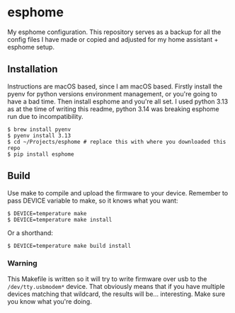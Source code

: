 # esphome

My esphome configuration. This repository serves as a backup for all the
config files I have made or copied and adjusted for my home assistant +
esphome setup.

## Installation

Instructions are macOS based, since I am macOS based. Firstly install the
pyenv for python versions environment management, or you're going to have
a bad time. Then install esphome and you're all set. I used python 3.13
as at the time of writing this readme, python 3.14 was breaking esphome
run due to incompatibility.

```
$ brew install pyenv
$ pyenv install 3.13
$ cd ~/Projects/esphome # replace this with where you downloaded this repo
$ pip install esphome
```

## Build

Use make to compile and upload the firmware to your device. Remember to
pass DEVICE variable to make, so it knows what you want:

```
$ DEVICE=temperature make
$ DEVICE=temperature make install
```

Or a shorthand:

```
$ DEVICE=temperature make build install
```

### Warning

This Makefile is written so it will try to write firmware over usb to
the `/dev/tty.usbmodem*` device. That obviously means that if you have
multiple devices matching that wildcard, the results will be...
interesting. Make sure you know what you're doing.
